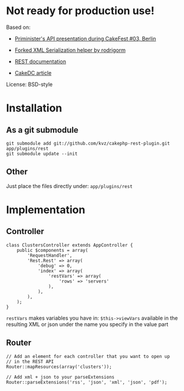 Not ready for production use!
=============================

Based on:

- [Priminister's API presentation during CakeFest #03, Berlin][1]
- [Forked XML Serialization helper by rodrigorm][2]
- [REST documentation][3]
- [CakeDC article][4]

  [1]: http://www.cake-toppings.com/2009/07/15/cakefest-berlin/
  [2]: http://github.com/rodrigorm/rest
  [3]: http://book.cakephp.org/view/476/REST
  [4]: http://cakedc.com/eng/developer/mark_story/2008/12/02/nate-abele-restful-cakephp

License: BSD-style

Installation
=============================

As a git submodule
------------------

    git submodule add git://github.com/kvz/cakephp-rest-plugin.git app/plugins/rest
    git submodule update --init

Other
-----
Just place the files directly under: `app/plugins/rest`

Implementation
==============

Controller
-----------
    class ClustersController extends AppController {
        public $components = array(
            'RequestHandler',
            'Rest.Rest' => array(
                'debug' => 0,
                'index' => array(
                    'restVars' => array(
                        'rows' => 'servers'
                    ),
                ),
            ),
        );
    }

`restVars` makes variables you have in: `$this->viewVars` available in the
resulting XML or json under the name you specify in the value part

Router
------
    // Add an element for each controller that you want to open up
    // in the REST API
    Router::mapResources(array('clusters'));  

    // Add xml + json to your parseExtensions
    Router::parseExtensions('rss', 'json', 'xml', 'json', 'pdf'); 


